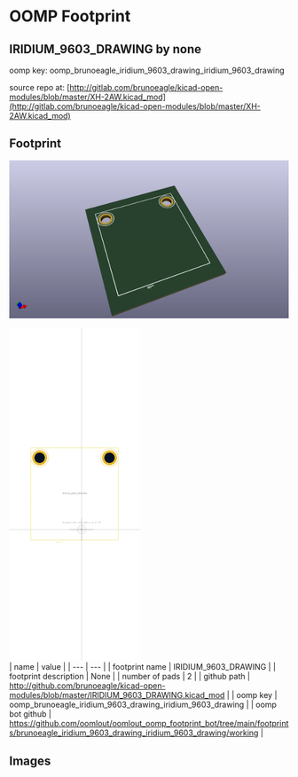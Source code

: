 # OOMP Footprint  
## IRIDIUM_9603_DRAWING  by none  
  
oomp key: oomp_brunoeagle_iridium_9603_drawing_iridium_9603_drawing  
  
source repo at: [http://gitlab.com/brunoeagle/kicad-open-modules/blob/master/XH-2AW.kicad_mod](http://gitlab.com/brunoeagle/kicad-open-modules/blob/master/XH-2AW.kicad_mod)  
## Footprint  
  
[![working_kicad_pcb_3d.png](working_kicad_pcb_3d_600.png)](working_kicad_pcb_3d.png)  
  
[![working.png](working_600.png)](working.png)  
| name | value | 
| --- | --- | 
| footprint name | IRIDIUM_9603_DRAWING | 
| footprint description | None | 
| number of pads | 2 | 
| github path | http://github.com/brunoeagle/kicad-open-modules/blob/master/IRIDIUM_9603_DRAWING.kicad_mod | 
| oomp key | oomp_brunoeagle_iridium_9603_drawing_iridium_9603_drawing | 
| oomp bot github | https://github.com/oomlout/oomlout_oomp_footprint_bot/tree/main/footprints/brunoeagle_iridium_9603_drawing_iridium_9603_drawing/working | 
## Images  
